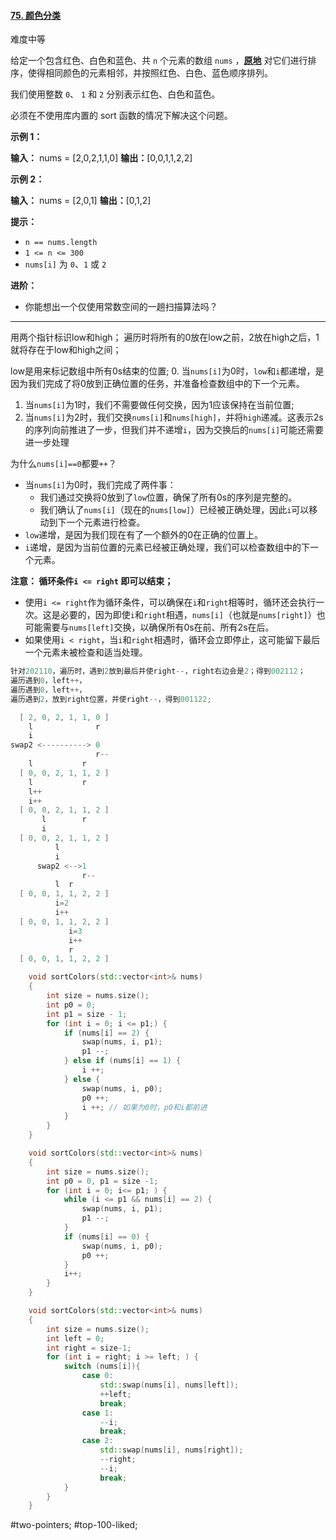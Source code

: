 #### [75. 颜色分类](https://leetcode.cn/problems/sort-colors/)

难度中等

给定一个包含红色、白色和蓝色、共 `n` 个元素的数组 `nums` ，**[原地](https://baike.baidu.com/item/%E5%8E%9F%E5%9C%B0%E7%AE%97%E6%B3%95)** 对它们进行排序，使得相同颜色的元素相邻，并按照红色、白色、蓝色顺序排列。

我们使用整数 `0`、 `1` 和 `2` 分别表示红色、白色和蓝色。

必须在不使用库内置的 sort 函数的情况下解决这个问题。

**示例 1：**

**输入：** nums = [2,0,2,1,1,0]
**输出：**[0,0,1,1,2,2]

**示例 2：**

**输入：** nums = [2,0,1]
**输出：**[0,1,2]

**提示：**

-   `n == nums.length`
-   `1 <= n <= 300`
-   `nums[i]` 为 `0`、`1` 或 `2`

**进阶：**

-   你能想出一个仅使用常数空间的一趟扫描算法吗？

---- ----
用两个指针标识low和high；
遍历时将所有的0放在low之前，2放在high之后，1就将存在于low和high之间；

low是用来标记数组中所有0s结束的位置;
0. 当`nums[i]`为0时，`low`和`i`都递增，是因为我们完成了将0放到正确位置的任务，并准备检查数组中的下一个元素。
1. 当`nums[i]`为1时，我们不需要做任何交换，因为1应该保持在当前位置;
2. 当`nums[i]`为2时，我们交换`nums[i]`和`nums[high]`，并将`high`递减。这表示2s的序列向前推进了一步，但我们并不递增`i`，因为交换后的`nums[i]`可能还需要进一步处理

为什么`nums[i]==0`都要`++`？
- 当`nums[i]`为0时，我们完成了两件事：
    - 我们通过交换将0放到了`low`位置，确保了所有0s的序列是完整的。
    - 我们确认了`nums[i]`（现在的`nums[low]`）已经被正确处理，因此`i`可以移动到下一个元素进行检查。
- `low`递增，是因为我们现在有了一个额外的0在正确的位置上。
- `i`递增，是因为当前位置的元素已经被正确处理，我们可以检查数组中的下一个元素。

 **注意： 循环条件`i <= right` 即可以结束；**
 - 使用`i <= right`作为循环条件，可以确保在`i`和`right`相等时，循环还会执行一次。这是必要的，因为即使`i`和`right`相遇，`nums[i]`（也就是`nums[right]`）也可能需要与`nums[left]`交换，以确保所有0s在前、所有2s在后。
- 如果使用`i < right`，当`i`和`right`相遇时，循环会立即停止，这可能留下最后一个元素未被检查和适当处理。

```cpp
针对202110，遍历时，遇到2放到最后并使right--，right右边会是2；得到002112；
遍历遇到0，left++，
遍历遇到0，left++，
遍历遇到2，放到right位置，并使right--，得到001122;

  [ 2, 0, 2, 1, 1, 0 ]
    l              r
    i
swap2 <----------> 0  
                   r--
    l           r
  [ 0, 0, 2, 1, 1, 2 ]
    l           r
    l++
    i++
  [ 0, 0, 2, 1, 1, 2 ]
       l        r
       i
  [ 0, 0, 2, 1, 1, 2 ]
          l
          i
      swap2 <-->1
                r--
          l  r
  [ 0, 0, 1, 1, 2, 2 ]
          i=2
          i++
  [ 0, 0, 1, 1, 2, 2 ]
             i=3
             i++
             r
  [ 0, 0, 1, 1, 2, 2 ]
```

```cpp
    void sortColors(std::vector<int>& nums)
    {
        int size = nums.size();
        int p0 = 0;
        int p1 = size - 1;
        for (int i = 0; i <= p1;) {
            if (nums[i] == 2) {
                swap(nums, i, p1);
                p1 --;
            } else if (nums[i] == 1) {
                i ++;
            } else {
                swap(nums, i, p0);
                p0 ++;
                i ++; // 如果为0时，p0和i都前进
            }
        }
    }
```

```cpp
    void sortColors(std::vector<int>& nums)
    {
        int size = nums.size();
        int p0 = 0, p1 = size -1;
        for (int i = 0; i<= p1; ) {
            while (i <= p1 && nums[i] == 2) {
                swap(nums, i, p1);
                p1 --;
            }
            if (nums[i] == 0) {
                swap(nums, i, p0);
                p0 ++;
            }
            i++;
        }
    }
```

```cpp
    void sortColors(std::vector<int>& nums)
    {
        int size = nums.size();
        int left = 0;
        int right = size-1;
        for (int i = right; i >= left; ) {
            switch (nums[i]){
                case 0:
                    std::swap(nums[i], nums[left]);
                    ++left;
                    break;
                case 1:
                    --i;
                    break;
                case 2:
                    std::swap(nums[i], nums[right]);
                    --right;
                    --i;
                    break;
            }
        }
    }
```
#two-pointers; #top-100-liked; 
